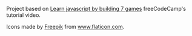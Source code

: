 Project based on [Learn javascript by building 7 games](https://www.youtube.com/watch?v=lhNdUVh3qCc&t=3283s) freeCodeCamp's tutorial video.

Icons made by <a href="https://www.flaticon.com/authors/freepik" title="Freepik">Freepik</a> from <a href="https://www.flaticon.com/" title="Flaticon"> www.flaticon.com</a>.
